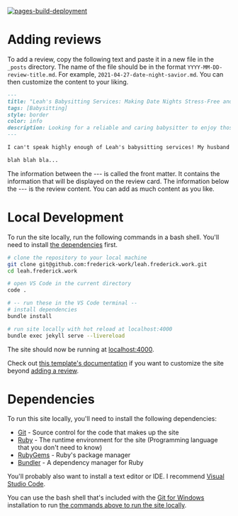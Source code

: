 [![pages-build-deployment](https://github.com/frederick-work/leah.frederick.work/actions/workflows/pages/pages-build-deployment/badge.svg)](https://github.com/frederick-work/leah.frederick.work/actions/workflows/pages/pages-build-deployment)

# Adding reviews

To add a review, copy the following text and paste it in a new file in the `_posts` directory. The name of the file should be in the format `YYYY-MM-DD-review-title.md`. For example, `2021-04-27-date-night-savior.md`. You can then customize the content to your liking.

```markdown
---
title: "Leah's Babysitting Services: Making Date Nights Stress-Free and Fun!"
tags: [Babysitting]
style: border
color: info
description: Looking for a reliable and caring babysitter to enjoy those much-needed date nights with your spouse? Look no further than Leah's Babysitting Services!
---

I can't speak highly enough of Leah's babysitting services! My husband and I have been using her help for our date nights twice a month, and she has been an absolute lifesaver. Leah is not only incredibly reliable and punctual, but her genuine love and care for our children are evident from the moment she walks through the door.

blah blah bla...
```

The information between the --- is called the front matter. It contains the information that will be displayed on the review card. The information below the --- is the review content. You can add as much content as you like.


# Local Development

To run the site locally, run the following commands in a bash shell. You'll need to install [the dependencies](#dependencies) first.
```bash
# clone the repository to your local machine
git clone git@github.com:frederick-work/leah.frederick.work.git 
cd leah.frederick.work

# open VS Code in the current directory
code .

# -- run these in the VS Code terminal --
# install dependencies
bundle install

# run site locally with hot reload at localhost:4000
bundle exec jekyll serve --livereload
```
The site should now be running at [localhost:4000](http://localhost:4000/).

Check out [this template's documentation](https://youssefraafatnasry.github.io/portfolYOU/docs/) if you want to customize the site beyond [adding a review](#adding-reviews).

# Dependencies

To run this site locally, you'll need to install the following dependencies:
- [Git](https://git-scm.com/downloads) - Source control for the code that makes up the site
- [Ruby](https://www.ruby-lang.org/en/downloads/) - The runtime environment for the site (Programming language that you don't need to know)
- [RubyGems](https://rubygems.org/pages/download) - Ruby's package manager
- [Bundler](https://bundler.io/) - A dependency manager for Ruby

You'll probably also want to install a text editor or IDE. I recommend [Visual Studio Code](https://code.visualstudio.com/).

You can use the bash shell that's included with the [Git for Windows](https://gitforwindows.org/) installation to run [the commands above to run the site locally](#local-development).